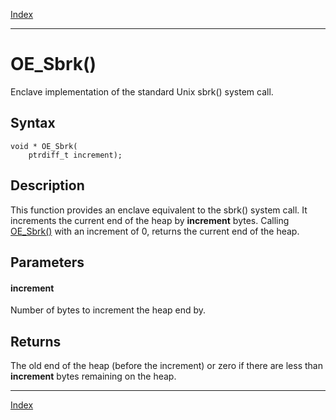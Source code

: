 [Index](index.md)

---
# OE_Sbrk()

Enclave implementation of the standard Unix sbrk() system call.

## Syntax

    void * OE_Sbrk(
        ptrdiff_t increment);
## Description 

This function provides an enclave equivalent to the sbrk() system call. It increments the current end of the heap by **increment** bytes. Calling [OE_Sbrk()](enclave_8h_ae655f9a81dc40863b43a681793b277f9_1ae655f9a81dc40863b43a681793b277f9.md) with an increment of 0, returns the current end of the heap.



## Parameters

#### increment

Number of bytes to increment the heap end by.

## Returns

The old end of the heap (before the increment) or zero if there are less than **increment** bytes remaining on the heap.

---
[Index](index.md)

